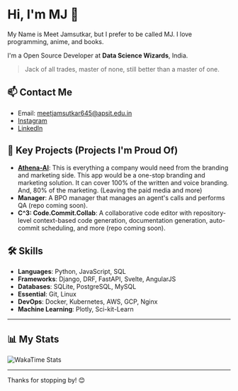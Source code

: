 # Hi, I'm MJ 🦘

My Name is Meet Jamsutkar, but I prefer to be called MJ. I love programming, anime, and books.

I'm a Open Source Developer at **Data Science Wizards**, India.

> Jack of all trades, master of none, still better than a master of one.

## 📫 Contact Me

- Email: meetjamsutkar645@apsit.edu.in
- [Instagram](https://instagram.com/mee.ttttt)
- [LinkedIn](https://linkedin.com/in/meet-jamsutkar)

## 🚀 Key Projects (Projects I'm Proud Of)

- **[Athena-AI](https://github.com/mejam35/athena-ai)**: This is everything a company would need from the branding and marketing side. This app would be a one-stop branding and marketing solution. It can cover 100% of the written and voice branding. And, 80% of the marketing. (Leaving the paid media and more)
- **Manager**: A BPO manager that manages an agent's calls and performs QA (repo coming soon).
- **C^3: Code.Commit.Collab**: A collaborative code editor with repository-level context-based code generation, documentation generation, auto-commit scheduling, and more (repo coming soon).

## 🛠️ Skills

- **Languages**: Python, JavaScript, SQL
- **Frameworks**: Django, DRF, FastAPI, Svelte, AngularJS
- **Databases**: SQLite, PostgreSQL, MySQL
- **Essential**: Git, Linux
- **DevOps**: Docker, Kubernetes, AWS, GCP, Nginx
- **Machine Learning**: Plotly, Sci-kit-Learn
---

## 📊 My Stats

![WakaTime Stats](https://github-readme-stats.vercel.app/api/wakatime?username=mejam35)

---
Thanks for stopping by! 😊
